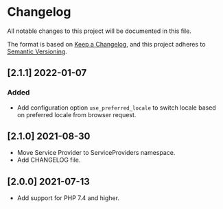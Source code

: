 # Changelog
All notable changes to this project will be documented in this file.

The format is based on [Keep a Changelog](https://keepachangelog.com/en/1.0.0/),
and this project adheres to [Semantic Versioning](https://semver.org/spec/v2.0.0.html).

## [2.1.1] 2022-01-07

### Added

- Add configuration option `use_preferred_locale` to switch locale based on preferred locale from browser request.

## [2.1.0] 2021-08-30

- Move Service Provider to ServiceProviders namespace.
- Add CHANGELOG file.

## [2.0.0] 2021-07-13

- Add support for PHP 7.4 and higher.

